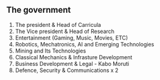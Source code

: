 ## The government

1. The president & Head of Carricula
2. The Vice president & Head of Research
3. Entertainment (Gaming, Music, Movies, ETC)
4. Robotics,  Mechatronics, AI and Emerging Technologies
5. Mining and Its Technologies
6. Classical Mechanics & Infrasture Development
7. Business Development & Legal - Kabo Moruti
7. Defence, Security & Communications x 2